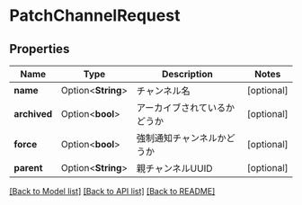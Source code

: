 # PatchChannelRequest

## Properties

Name | Type | Description | Notes
------------ | ------------- | ------------- | -------------
**name** | Option<**String**> | チャンネル名 | [optional]
**archived** | Option<**bool**> | アーカイブされているかどうか | [optional]
**force** | Option<**bool**> | 強制通知チャンネルかどうか | [optional]
**parent** | Option<**String**> | 親チャンネルUUID | [optional]

[[Back to Model list]](../README.md#documentation-for-models) [[Back to API list]](../README.md#documentation-for-api-endpoints) [[Back to README]](../README.md)


